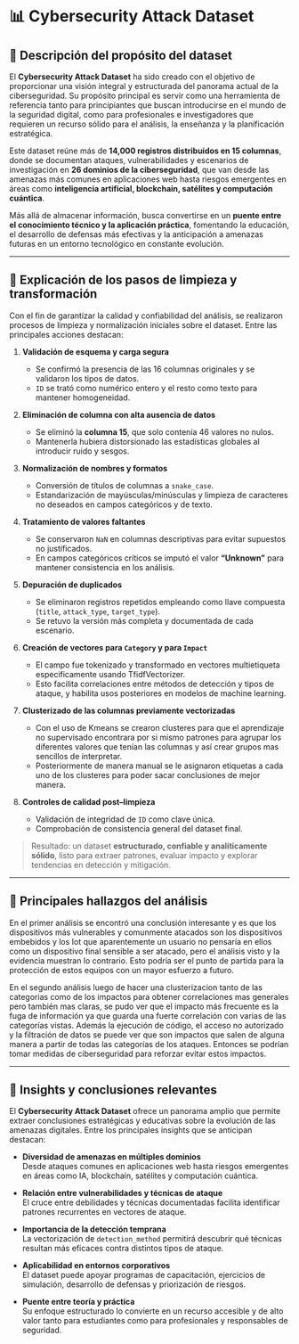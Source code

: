 # 📊 Cybersecurity Attack Dataset

## 📌 Descripción del propósito del dataset  
El **Cybersecurity Attack Dataset** ha sido creado con el objetivo de proporcionar una visión integral y estructurada del panorama actual de la ciberseguridad. Su propósito principal es servir como una herramienta de referencia tanto para principiantes que buscan introducirse en el mundo de la seguridad digital, como para profesionales e investigadores que requieren un recurso sólido para el análisis, la enseñanza y la planificación estratégica.  

Este dataset reúne más de **14,000 registros distribuidos en 15 columnas**, donde se documentan ataques, vulnerabilidades y escenarios de investigación en **26 dominios de la ciberseguridad**, que van desde las amenazas más comunes en aplicaciones web hasta riesgos emergentes en áreas como **inteligencia artificial, blockchain, satélites y computación cuántica**.  

Más allá de almacenar información, busca convertirse en un **puente entre el conocimiento técnico y la aplicación práctica**, fomentando la educación, el desarrollo de defensas más efectivas y la anticipación a amenazas futuras en un entorno tecnológico en constante evolución.  

---

## 📌 Explicación de los pasos de limpieza y transformación  

Con el fin de garantizar la calidad y confiabilidad del análisis, se realizaron procesos de limpieza y normalización iniciales sobre el dataset. Entre las principales acciones destacan:  

1. **Validación de esquema y carga segura**  
   - Se confirmó la presencia de las 16 columnas originales y se validaron los tipos de datos.  
   - `ID` se trató como numérico entero y el resto como texto para mantener homogeneidad.  

2. **Eliminación de columna con alta ausencia de datos**  
   - Se eliminó la **columna 15**, que solo contenía 46 valores no nulos.  
   - Mantenerla hubiera distorsionado las estadísticas globales al introducir ruido y sesgos.  

3. **Normalización de nombres y formatos**  
   - Conversión de títulos de columnas a `snake_case`.  
   - Estandarización de mayúsculas/minúsculas y limpieza de caracteres no deseados en campos categóricos y de texto.  

4. **Tratamiento de valores faltantes**  
   - Se conservaron `NaN` en columnas descriptivas para evitar supuestos no justificados.  
   - En campos categóricos críticos se imputó el valor **“Unknown”** para mantener consistencia en los análisis.  

5. **Depuración de duplicados**  
   - Se eliminaron registros repetidos empleando como llave compuesta (`title`, `attack_type`, `target_type`).  
   - Se retuvo la versión más completa y documentada de cada escenario.  

6. **Creación de vectores para `Category` y para `Impact`**  
   - El campo fue tokenizado y transformado en vectores multietiqueta especificamente usando TfidfVectorizer.  
   - Esto facilita correlaciones entre métodos de detección y tipos de ataque, y habilita usos posteriores en modelos de machine learning.  

7. **Clusterizado de las columnas previamente vectorizadas**  
   - Con el uso de Kmeans se crearon clusteres para que el aprendizaje no supervisado encontrara por si mismo patrones para agrupar los diferentes valores que tenían las columnas y así crear grupos mas sencillos de interpretar.
   - Posteriormente de manera manual se le asignaron etiquetas a cada uno de los clusteres para poder sacar conclusiones de mejor manera.

8. **Controles de calidad post–limpieza**  
   - Validación de integridad de `ID` como clave única.   
   - Comprobación de consistencia general del dataset final.  

> Resultado: un dataset **estructurado, confiable y analíticamente sólido**, listo para extraer patrones, evaluar impacto y explorar tendencias en detección y mitigación.  

---

## 📌 Principales hallazgos del análisis  
En el primer análisis se encontró una conclusión interesante y es que los dispositivos más vulnerables y comunmente atacados son los dispositivos embebidos y los Iot que aparentemente un usuario no pensaría en ellos como un dispositivo final sensible a ser atacado, pero el análisis visto y la evidencia muestran lo contrario. Esto podría ser el punto de partida para la protección de estos equipos con un mayor esfuerzo a futuro.

En el segundo análisis luego de hacer una clusterizacion tanto de las categorias como de los impactos para obtener correlaciones mas generales pero también mas claras, se pudo ver que el impacto más frecuente es la fuga de información ya que guarda una fuerte correlación con varias de las categorías vistas.
Además la ejecución de código, el acceso no autorizado y la filtración de datos se puede ver que son impactos que salen de alguna manera a partir de todas las categorías de los ataques. Entonces se podrían tomar medidas de ciberseguridad para reforzar evitar estos impactos.

---

## 📌 Insights y conclusiones relevantes  

El **Cybersecurity Attack Dataset** ofrece un panorama amplio que permite extraer conclusiones estratégicas y educativas sobre la evolución de las amenazas digitales. Entre los principales insights que se anticipan destacan:  

- **Diversidad de amenazas en múltiples dominios**  
  Desde ataques comunes en aplicaciones web hasta riesgos emergentes en áreas como IA, blockchain, satélites y computación cuántica.  

- **Relación entre vulnerabilidades y técnicas de ataque**  
  El cruce entre debilidades y técnicas documentadas facilita identificar patrones recurrentes en vectores de ataque.  

- **Importancia de la detección temprana**  
  La vectorización de `detection_method` permitirá descubrir qué técnicas resultan más eficaces contra distintos tipos de ataque.  

- **Aplicabilidad en entornos corporativos**  
  El dataset puede apoyar programas de capacitación, ejercicios de simulación, desarrollo de defensas y priorización de riesgos.  

- **Puente entre teoría y práctica**  
  Su enfoque estructurado lo convierte en un recurso accesible y de alto valor tanto para estudiantes como para profesionales y responsables de seguridad.  
